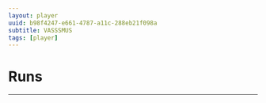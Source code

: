 ```yaml
---
layout: player
uuid: b98f4247-e661-4787-a11c-288eb21f098a
subtitle: VASSSMUS
tags: [player]
---
```

# Runs
---
